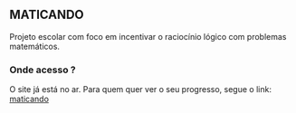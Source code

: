 ## MATICANDO

Projeto escolar com foco em incentivar o raciocínio lógico com problemas matemáticos.

### Onde acesso ?

O site já está no ar.
Para quem quer ver o seu progresso, segue o link:
[maticando](https://gitviini.github.io/maticando/)
